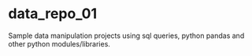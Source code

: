 # data_repo_01
Sample data manipulation projects using sql queries, python pandas and other python modules/libraries. 
